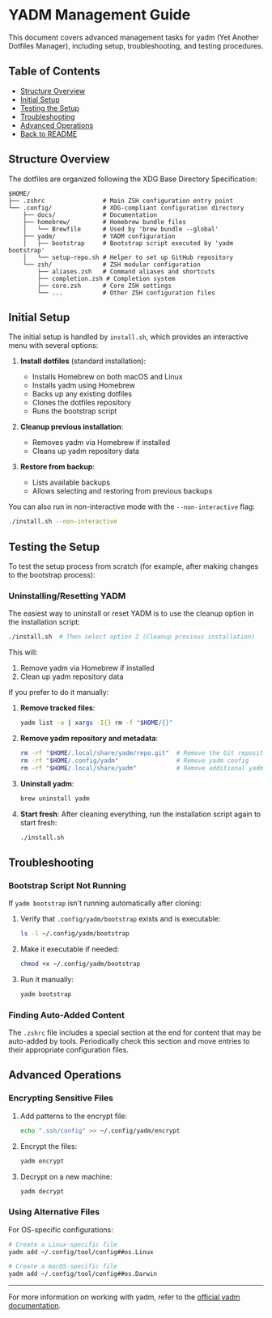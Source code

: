 # YADM Management Guide

This document covers advanced management tasks for yadm (Yet Another Dotfiles Manager), including setup, troubleshooting, and testing procedures.

## Table of Contents
- [Structure Overview](#structure-overview)
- [Initial Setup](#initial-setup)
- [Testing the Setup](#testing-the-setup)
- [Troubleshooting](#troubleshooting)
- [Advanced Operations](#advanced-operations)
- [Back to README](../README.md)

## Structure Overview

The dotfiles are organized following the XDG Base Directory Specification:

```
$HOME/
├── .zshrc                # Main ZSH configuration entry point
└── .config/              # XDG-compliant configuration directory
    ├── docs/             # Documentation
    ├── homebrew/         # Homebrew bundle files
    │   └── Brewfile      # Used by 'brew bundle --global'
    ├── yadm/             # YADM configuration
    │   ├── bootstrap     # Bootstrap script executed by 'yadm bootstrap'
    │   └── setup-repo.sh # Helper to set up GitHub repository
    └── zsh/              # ZSH modular configuration
        ├── aliases.zsh   # Command aliases and shortcuts
        ├── completion.zsh # Completion system
        ├── core.zsh      # Core ZSH settings
        └── ...           # Other ZSH configuration files
```

## Initial Setup

The initial setup is handled by `install.sh`, which provides an interactive menu with several options:

1. **Install dotfiles** (standard installation):
   - Installs Homebrew on both macOS and Linux
   - Installs yadm using Homebrew
   - Backs up any existing dotfiles
   - Clones the dotfiles repository
   - Runs the bootstrap script

2. **Cleanup previous installation**:
   - Removes yadm via Homebrew if installed
   - Cleans up yadm repository data

3. **Restore from backup**:
   - Lists available backups
   - Allows selecting and restoring from previous backups

You can also run in non-interactive mode with the `--non-interactive` flag:
```bash
./install.sh --non-interactive
```

## Testing the Setup

To test the setup process from scratch (for example, after making changes to the bootstrap process):

### Uninstalling/Resetting YADM

The easiest way to uninstall or reset YADM is to use the cleanup option in the installation script:

```bash
./install.sh  # Then select option 2 (Cleanup previous installation)
```

This will:
1. Remove yadm via Homebrew if installed
2. Clean up yadm repository data

If you prefer to do it manually:

1. **Remove tracked files**:
   ```bash
   yadm list -a | xargs -I{} rm -f "$HOME/{}"
   ```

2. **Remove yadm repository and metadata**:
   ```bash
   rm -rf "$HOME/.local/share/yadm/repo.git"  # Remove the Git repository
   rm -rf "$HOME/.config/yadm"                # Remove yadm config
   rm -rf "$HOME/.local/share/yadm"           # Remove additional yadm data
   ```

3. **Uninstall yadm**:
   ```bash
   brew uninstall yadm
   ```

4. **Start fresh**:
   After cleaning everything, run the installation script again to start fresh:
   ```bash
   ./install.sh
   ```

## Troubleshooting

### Bootstrap Script Not Running

If `yadm bootstrap` isn't running automatically after cloning:

1. Verify that `.config/yadm/bootstrap` exists and is executable:
   ```bash
   ls -l ~/.config/yadm/bootstrap
   ```

2. Make it executable if needed:
   ```bash
   chmod +x ~/.config/yadm/bootstrap
   ```

3. Run it manually:
   ```bash
   yadm bootstrap
   ```

### Finding Auto-Added Content

The `.zshrc` file includes a special section at the end for content that may be auto-added by tools. Periodically check this section and move entries to their appropriate configuration files.

## Advanced Operations

### Encrypting Sensitive Files

1. Add patterns to the encrypt file:
   ```bash
   echo ".ssh/config" >> ~/.config/yadm/encrypt
   ```

2. Encrypt the files:
   ```bash
   yadm encrypt
   ```

3. Decrypt on a new machine:
   ```bash
   yadm decrypt
   ```

### Using Alternative Files

For OS-specific configurations:

```bash
# Create a Linux-specific file
yadm add ~/.config/tool/config##os.Linux

# Create a macOS-specific file
yadm add ~/.config/tool/config##os.Darwin
```

---

For more information on working with yadm, refer to the [official yadm documentation](https://yadm.io/docs/overview).
